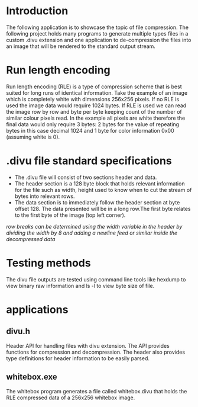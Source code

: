 # Introduction
The following application is to showcase the topic of file compression. The following project holds many programs to generate multiple types files in a custom .divu extension and one application to de-compression the files into an image that will be rendered to the standard output stream.
# Run length encoding
Run length encoding (RLE) is a type of compression scheme that is best suited for long runs of identical information. Take the example of an image which is completely white with dimensions 256x256 pixels. If no RLE is used the image data would require 1024 bytes. If RLE is used we can read the image row by row and byte per byte keeping count of the number of similar colour pixels read. In the example all pixels are white therefore the final data would only require 3 bytes: 2 bytes for the value of repeating bytes in this case decimal 1024 and 1 byte for color information 0x00 (assuming white is 0).
# .divu file standard specifications
* The .divu file will consist of two sections header and data.
* The header section is a 128 byte block that holds relevant information for the file such as width, height used to know when to cut the stream of bytes into relevant rows.
* The data section is to immediately follow the header section at byte offset 128. The data presented will be in a long row.The first byte relates to the first byte of the image (top left corner).

_row breaks can be determined using the width variable in the header by dividing the width by 8 and adding a newline feed or similar inside the decompressed data_

# Testing methods
The divu file outputs are tested using command line tools like hexdump to view binary raw information and ls -l to view byte size of file.

# applications
## divu.h
Header API for handling files with divu extension. The API provides functions for compression and decompression. The header also provides type definitions for header information to be easily parsed.

## whitebox.exe
The whitebox program generates a file called whitebox.divu that holds the RLE compressed data of a 256x256 whitebox image.
